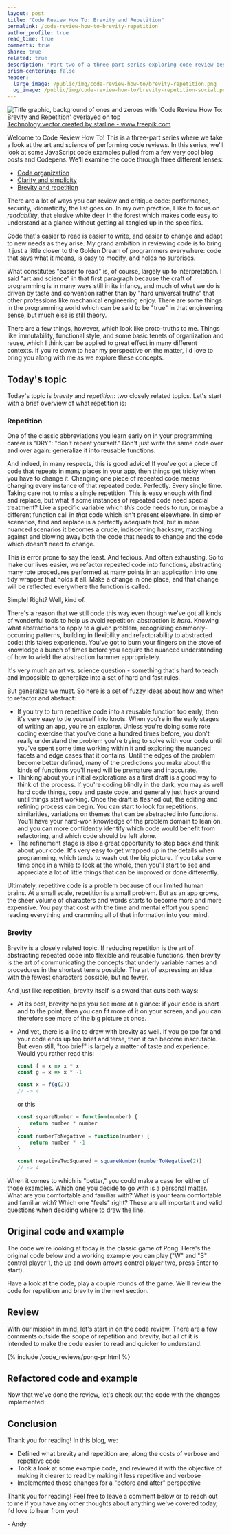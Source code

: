 ```yaml
---
layout: post
title: "Code Review How To: Brevity and Repetition"
permalink: /code-review-how-to-brevity-repetition
author_profile: true
read_time: true
comments: true
share: true
related: true
description: "Part two of a three part series exploring code review best practices. This post focuses on brevity and repetition in a codebase: when to make things shorter vs. when to repeat code, and how to draw the line between something that's too verbose and something that's too terse."
prism-centering: false
header:
  large_image: /public/img/code-review-how-to/brevity-repetition.png
  og_image: /public/img/code-review-how-to/brevity-repetition-social.png
---
```

<link rel="stylesheet" href="/public/css/prism(3).css">

<img src="/public/img/code-review-how-to/brevity-repetition.png" alt="Title graphic, background of ones and zeroes with 'Code Review How To: Brevity and Repetition' overlayed on top">
<a class="text-sm text-center block"  href="https://www.freepik.com/vectors/technology">Technology vector created by starline - www.freepik.com</a>

Welcome to Code Review How To! This is a three-part series where we take a look at the art and science of performing code reviews. 
In this series, we'll look at some JavaScript code examples pulled from a few very cool blog posts and Codepens. We'll examine the code through three different lenses:

- [Code organization](/code-review-how-to-organization)
- [Clarity and simplicity](/code-review-how-to-clarity-simplicity)
- [Brevity and repetition](/code-review-how-to-brevity-repetition)

There are a lot of ways you can review and critique code: performance, security, idiomaticity, the list goes on. In my own practice, I like to focus on _readability_, that elusive white deer in the forest which makes code easy to understand at a glance without getting all tangled up in the specifics. 

Code that's easier to read is easier to write, and easier to change and adapt to new needs as they arise. My grand ambition in reviewing code is to bring it just a little closer to the Golden Dream of programmers everywhere: code that says what it means, is easy to modify, and holds no surprises.

What constitutes "easier to read" is, of course, largely up to interpretation. I said "art and science" in that first paragraph because the craft of programming is in many ways still in its infancy, and much of what we do is driven by taste and convention rather than by "hard universal truths" that other professions like mechanical engineering enjoy. There are some things in the programming world which can be said to be "true" in that engineering sense, but much else is still theory. 

There are a few things, however, which look like proto-truths to me. Things like immutability, functional style, and some basic tenets of organization and reuse, which I think can be applied to great effect in many different contexts. If you're down to hear my perspective on the matter, I'd love to bring you along with me as we explore these concepts.

## Today's topic
Today's topic is _brevity_ and _repetition_: two closely related topics. Let's start with a brief overview of what repetition is:

### Repetition
One of the classic abbreviations you learn early on in your programming career is "DRY": "don't repeat yourself." Don't just write the same code over and over again: generalize it into reusable functions. 

And indeed, in many respects, this is good advice! If you've got a piece of code that repeats in many places in your app, then things get tricky when you have to change it. Changing one piece of repeated code means changing every instance of that repeated code. Perfectly. Every single time. Taking care not to miss a single repetition. This is easy enough with find and replace, but what if some instances of repeated code need special treatment? Like a specific variable which *this* code needs to run, or maybe a different function call in *that* code which isn't present elsewhere. In simpler scenarios, find and replace is a perfectly adequate tool, but in more nuanced scenarios it becomes a crude, indiscerning hacksaw, matching against and blowing away both the code that needs to change and the code which doesn't need to change. 

This is error prone to say the least. And tedious. And often exhausting. So to make our lives easier, we refactor repeated code into functions, abstracting many rote procedures performed at many points in an application into one tidy wrapper that holds it all. Make a change in one place, and that change will be reflected everywhere the function is called. 

Simple! Right? Well, kind of.

There's a reason that we still code this way even though we've got all kinds of wonderful tools to help us avoid repetition: abstraction is *hard*. Knowing what abstractions to apply to a given problem, recognizing commonly-occurring patterns, building in flexibility and refactorability to abstracted code: this takes experience. You've got to burn your fingers on the stove of knowledge a bunch of times before you acquire the nuanced understanding of how to wield the abstraction hammer appropriately. 

It's very much an art vs. science question - something that's hard to teach and impossible to generalize into a set of hard and fast rules. 

But generalize we must. So here is a set of fuzzy ideas about how and when to refactor and abstract: 

- If you try to turn repetitive code into a reusable function too early, then it's very easy to tie yourself into knots. When you're in the early stages of writing an app, you're an explorer. Unless you're doing some rote coding exercise that you've done a hundred times before, you don't really understand the problem you're trying to solve with your code until you've spent some time working within it and exploring the nuanced facets and edge cases that it contains. Until the edges of the problem become better defined, many of the predictions you make about the kinds of functions you'll need will be premature and inaccurate. 
- Thinking about your initial explorations as a first draft is a good way to think of the process. If you're coding blindly in the dark, you may as well hard code things, copy and paste code, and generally just hack around until things start working. Once the draft is fleshed out, the editing and refining process can begin. You can start to look for repetitions, similarities, variations on themes that can be abstracted into functions. You'll have your hard-won knowledge of the problem domain to lean on, and you can more confidently identify which code would benefit from refactoring, and which code should be left alone.
- The refinement stage is also a great opportunity to step back and think about your code. It's very easy to get wrapped up in the details when programming, which tends to wash out the big picture. If you take some time once in a while to look at the whole, then you'll start to see and appreciate a lot of little things that can be improved or done differently. 

Ultimately, repetitive code is a problem because of our limited human brains. At a small scale, repetition is a small problem. But as an app grows, the sheer volume of characters and words starts to become more and more expensive. You pay that cost with the time and mental effort you spend reading everything and cramming all of that information into your mind.

### Brevity

Brevity is a closely related topic. If reducing repetition is the art of abstracting repeated code into flexible and reusable functions, then brevity is the art of communicating the concepts that underly variable names and procedures in the shortest terms possible. The art of expressing an idea with the fewest characters possible, but no fewer. 
	
And just like repetition, brevity itself is a sword that cuts both ways: 

- At its best, brevity helps you see more at a glance: if your code is short and to the point, then you can fit more of it on your screen, and you can therefore see more of the big picture at once. 
- And yet, there is a line to draw with brevity as well. If you go too far and your code ends up too brief and terse, then it can become inscrutable. But even still, "too brief" is largely a matter of taste and experience. Would you rather read this: 

    ```js
    const f = x => x * x
    const g = x => x * -1

    const x = f(g(2)) 
    // -> 4
	```

    or this

    ```js
    const squareNumber = function(number) {
        return number * number
    }
    const numberToNegative = function(number) {
        return number * -1
    }

	const negativeTwoSquared = squareNumber(numberToNegative(2))
	// -> 4
	```

When it comes to which is "better," you could make a case for either of those examples. Which one you decide to go with is a personal matter. What are you comfortable and familiar with? What is your team comfortable and familiar with? Which one "feels" right? These are all important and valid questions when deciding where to draw the line. 


## Original code and example
The code we're looking at today is the classic game of Pong. Here's the original code below and a working example you can play ("W" and "S" control player 1, the up and down arrows control player two, press Enter to start). 

Have a look at the code, play a couple rounds of the game. We'll review the code for repetition and brevity in the next section. 

<style>
 @media (max-width: 576px) {
	.go89676631.go697426381 {
	  width: 100% !important;
	  max-height: 80vh;
	}
	.go89676631 {
      width: 100% !important;
	  height: 70vh;
	}
	.go1514008979 div {
      overflow: scroll !important;
	}
 }
 @media (min-width: 577px) {
 
    .go3030795041 {
        max-height: 90vh;
        min-height: auto;
    }
    .go1671171827 {
        max-height: 90vh;
    }
    .go3984977353 {
        overflow: scroll;
        max-height: 90vh;
    }
    .go1514008979 > div {
        overflow: scroll !important;
   } 
 }
   .playground {
     font-size: 16px;
   }
</style>

<div style="margin:1em calc(50% - 50vw);" class="not-prose" id="pong-original"></div>

## Review

With our mission in mind, let's start in on the code review. There are a few comments outside the scope of repetition and brevity, but all of it is intended to make the code easier to read and quicker to understand. 

<style>
  .js-resolvable-timeline-thread-container, comment-holder js-line-comments {
    width: 100%; 
  }
  .comment-holder {
	max-width: 100% !important;
  }
  /*
  .blob-code-inner {
    font-size: 15px !important; 
  }
  */
  .text-normal strong a {
	visibility: visible !important;
  }
  .comment-body ul, js-comment-body ul {
	list-style: square !important;
  }
</style>

<div class="not-prose">
{% include /code_reviews/pong-pr.html %}
</div>


## Refactored code and example

Now that we've done the review, let's check out the code with the changes implemented:

<div style="margin:1em calc(50% - 50vw);" class="not-prose" id="pong-improved"></div>

## Conclusion

Thank you for reading! In this blog, we: 
- Defined what brevity and repetition are, along the costs of verbose and repetitive code
- Took a look at some example code, and reviewed it with the objective of making it clearer to read by making it less repetitive and verbose
- Implemented those changes for a "before and after" perspective 

Thank you for reading! Feel free to leave a comment below or to reach out to me if you have any other thoughts about anything we've covered today, I'd love to hear from you!

\- Andy

<script type="module" src="/public/js/code_reviews/index-pong.js"></script>
<script src="/public/js/prism.js"></script>

